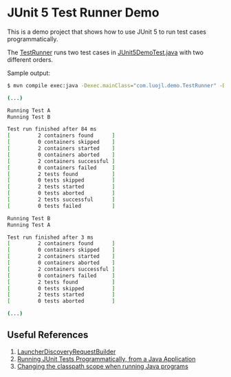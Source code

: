 # JUnit 5 Test Runner Demo

This is a demo project that shows how to use JUnit 5 to run test cases programmatically.

The [TestRunner](src/main/java/com/luojl/demo/TestRunner.java) runs two test cases in [JUnit5DemoTest.java](src/test/java/com/luojl/demo/JUnit5DemoTest.java) with two different orders.

Sample output:

```bash
$ mvn compile exec:java -Dexec.mainClass="com.luojl.demo.TestRunner" -Dexec.classpathScope="test"

(...)

Running Test A
Running Test B

Test run finished after 84 ms
[         2 containers found      ]
[         0 containers skipped    ]
[         2 containers started    ]
[         0 containers aborted    ]
[         2 containers successful ]
[         0 containers failed     ]
[         2 tests found           ]
[         0 tests skipped         ]
[         2 tests started         ]
[         0 tests aborted         ]
[         2 tests successful      ]
[         0 tests failed          ]

Running Test B
Running Test A

Test run finished after 3 ms
[         2 containers found      ]
[         0 containers skipped    ]
[         2 containers started    ]
[         0 containers aborted    ]
[         2 containers successful ]
[         0 containers failed     ]
[         2 tests found           ]
[         0 tests skipped         ]
[         2 tests started         ]
[         0 tests aborted         ]

(...)
```

## Useful References

1. [LauncherDiscoveryRequestBuilder](https://junit.org/junit5/docs/5.0.0/api/org/junit/platform/launcher/core/LauncherDiscoveryRequestBuilder.html)
2. [Running JUnit Tests Programmatically, from a Java Application](https://www.baeldung.com/junit-tests-run-programmatically-from-java)
3. [Changing the classpath scope when running Java programs](https://www.mojohaus.org/exec-maven-plugin/examples/example-exec-or-java-change-classpath-scope.html)
